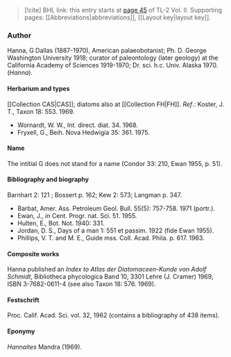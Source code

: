 > [!cite] BHL link: this entry starts at [page 45](https://www.biodiversitylibrary.org/item/103253#page/71/mode/1up) of TL-2 Vol. II.
> Supporting pages: [[Abbreviations|abbreviations]], [[Layout key|layout key]].

### Author

Hanna, G Dallas (1887-1970), American palaeobotanist; Ph. D. George Washington University 1918; curator of paleontology (later geology) at the California Academy of Sciences 1919-1970; Dr. sci. h.c. Univ. Alaska 1970. (*Hanna*).

#### Herbarium and types

[[Collection CAS|CAS]]; diatoms also at [[Collection FH|FH]].
*Ref*.: Koster, J. T., Taxon 18: 553. 1969.
- Wornardt, W. W., Int. direct. diat. 34. 1968.
- Fryxell, G., Beih. Nova Hedwigia 35: 361. 1975.

#### Name

The intitial G does not stand for a name (Condor 33: 210, Ewan 1955, p. 51).

#### Bibliography and biography

Barnhart 2: 121 ; Bossert p. 162; Kew 2: 573; Langman p. 347.
- Barbat, Amer. Ass. Petroleum Geol. Bull. 55(5): 757-758. 1971 (portr.).
- Ewan, J., *in* Cent. Progr. nat. Sci. 51. 1955.
- Hulten, E., Bot. Not. 1940: 331.
- Jordan, D. S., Days of a man 1: 551 et passim. 1922 (fide Ewan 1955).
- Phillips, V. T. and M. E., Guide mss. Coll. Acad. Phila. p. 617. 1963.

#### Composite works

Hanna published an *Index to Atlas der Diatomaceen-Kunde von Adolf Schmidt*, Bibliotheca phycologica Band 10, 3301 Lehre (J. Cramer) 1969, ISBN 3-7682-0611-4 (see also Taxon 18: 576. 1969).

#### Festschrift

Proc. Calif. Acad. Sci. vol. 32, 1962 (contains a bibliography of 438 items).

#### Eponymy

*Hannaites* Mandra (1969).

